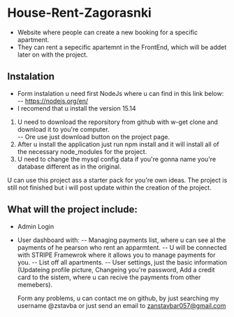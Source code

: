 # House-Rent-Zagorasnki
 - Website where people can create a new booking for a specific apartment. 
 - They can rent a sepecific apartemnt in the FrontEnd, which will be addet later on with the project.  
 
## Instalation 
 - Form instalation u need first NodeJs where u can find in this link below: 
  -- https://nodejs.org/en/
- I recomend that u install the version 15.14

1. U need to download the reporsitory from github with w-get clone and download it to you're computer.  
 -- Ore use  just download button on the project page.  
2. After u install the application  just run npm install and it will install all of the necessary node_modules for the project. 
3. U need to change the mysql config data if you're gonna name you're database different as in the original.

U can use this project ass a starter pack for you're own ideas.
The project is still not finished but i will post update within the creation of the project. 


## What will the project include:
 - Admin Login
 - User dashboard with:
  -- Managing payments list, where u can see al the payments of he pearson who rent an apparmtent.
  -- U will be connected with STRIPE Framewrok where it allows you to manage payments for you. 
  -- List off all apartments.
  -- User settings, just the basic information (Updateing profile picture, Changeing you're password, Add a credit card to the sistem, where u can recive the payments from other memebers).
   
   Form any problems, u can contact me on github, by just searching my username @zstavba or just send an email to zanstavbar057@gmail.com
   
